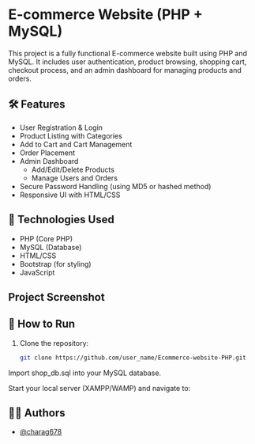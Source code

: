 # E-commerce Website (PHP + MySQL)

This project is a fully functional E-commerce website built using PHP and MySQL. It includes user authentication, product browsing, shopping cart, checkout process, and an admin dashboard for managing products and orders.

## 🛠️ Features

- User Registration & Login
- Product Listing with Categories
- Add to Cart and Cart Management
- Order Placement
- Admin Dashboard
  - Add/Edit/Delete Products
  - Manage Users and Orders
- Secure Password Handling (using MD5 or hashed method)
- Responsive UI with HTML/CSS

## 🧰 Technologies Used

- PHP (Core PHP)
- MySQL (Database)
- HTML/CSS
- Bootstrap (for styling)
- JavaScript

## Project Screenshot 



## 🚀 How to Run

1. Clone the repository:
   ```bash
   git clone https://github.com/user_name/Ecommerce-website-PHP.git
   
Import shop_db.sql into your MySQL database.

Start your local server (XAMPP/WAMP) and navigate to:

## 👨‍💻 Authors

- [@charag678](https://www.github.com/charag678)
